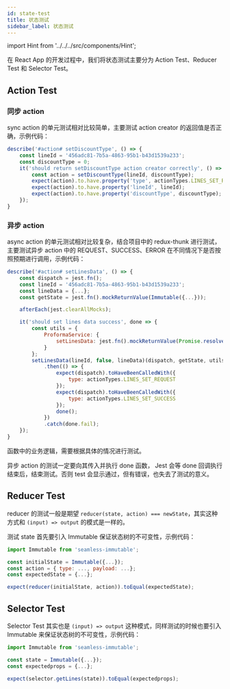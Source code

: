 ```yaml
---
id: state-test
title: 状态测试
sidebar_label: 状态测试
---
```


import Hint from '../../../src/components/Hint';

在 React App 的开发过程中，我们将状态测试主要分为 Action Test、Reducer Test 和 Selector Test。

## Action Test

### 同步 action

sync action 的单元测试相对比较简单，主要测试 action creator 的返回值是否正确，示例代码：

```javascript
describe('#action# setDiscountType', () => {
    const lineId = '456adc81-7b5a-4863-95b1-b43d1539a233';
    const discountType = 0;
    it('should return setDiscountType action creator correctly', () => {
        const action = setDiscountType(lineId, discountType);
        expect(action).to.have.property('type', actionTypes.LINES_SET_REQUEST);
        expect(action).to.have.property('lineId', lineId);
        expect(action).to.have.property('discountType', discountType);
    });
}
```

### 异步 action

async action 的单元测试相对比较复杂，结合项目中的 redux-thunk 进行测试，主要测试异步 action 中的 REQUEST、SUCCESS、ERROR 在不同情况下是否按照预期进行调用，示例代码：

```javascript
describe('#action# setLinesData', () => {
    const dispatch = jest.fn();
    const lineId = '456adc81-7b5a-4863-95b1-b43d1539a233';
    const lineData = {...};
    const getState = jest.fn().mockReturnValue(Immutable({...}));

    afterEach(jest.clearAllMocks);

    it('should set lines data success', done => {
        const utils = {
            ProformaService: {
                setLinesData: jest.fn().mockReturnValue(Promise.resolve())
            }
        };
        setLinesData(lineId, false, lineData)(dispatch, getState, utils)
            .then(() => {
                expect(dispatch).toHaveBeenCalledWith({
                    type: actionTypes.LINES_SET_REQUEST
                });
                expect(dispatch).toHaveBeenCalledWith({
                    type: actionTypes.LINES_SET_SUCCESS
                });
                done();
            })
            .catch(done.fail);
    });
}
```

函数中的业务逻辑，需要根据具体的情况进行测试。

<Hint type="bad">异步 action 的测试一定要向其传入并执行 done 函数， Jest 会等 done 回调执行结束后，结束测试。否则 test 会显示通过，但有错误，也失去了测试的意义。</Hint>

## Reducer Test

reducer 的测试一般是期望 `reducer(state, action) === newState`，其实这种方式和 `(input) => output` 的模式是一样的。

测试 state 首先要引入 Immutable 保证状态树的不可变性，示例代码：

```javascript
import Immutable from 'seamless-immutable';

const initialState = Immutable({...});
const action = { type: ..., payload: ...};
const expectedState = {...};

expect(reducer(initialState, action)).toEqual(expectedState);
```

## Selector Test

Selector Test 其实也是 `(input) => output` 这种模式，同样测试的时候也要引入 Immutable 来保证状态树的不可变性，示例代码：

```javascript
import Immutable from 'seamless-immutable';

const state = Immutable({...});
const expectedprops = {...};

expect(selector.getLines(state)).toEqual(expectedprops);
```
